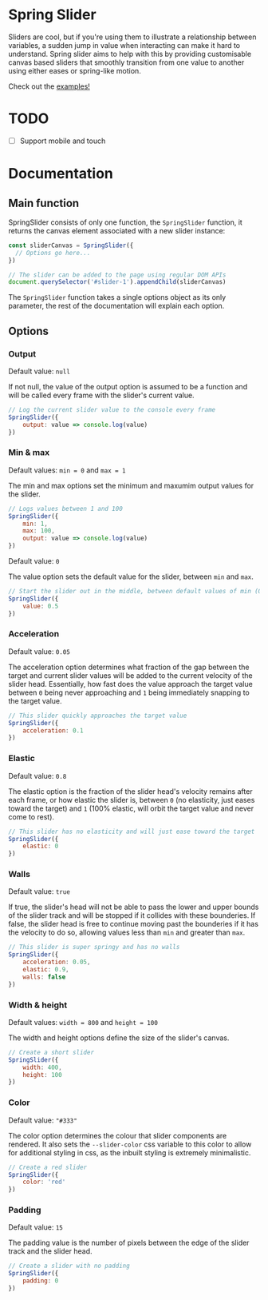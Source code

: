 # Spring Slider

Sliders are cool, but if you're using them to illustrate a relationship between
variables, a sudden jump in value when interacting can make it hard to understand.
Spring slider aims to help with this by providing customisable canvas based sliders
that smoothly transition from one value to another using either eases or spring-like motion.

Check out the [examples!](https://spaciecat.github.io/spring-slider/examples)

# TODO

- [ ] Support mobile and touch

# Documentation

## Main function

SpringSlider consists of only one function, the `SpringSlider` function, it returns the canvas element associated with a new slider instance:

```javascript
const sliderCanvas = SpringSlider({
  // Options go here...
})

// The slider can be added to the page using regular DOM APIs
document.querySelector('#slider-1').appendChild(sliderCanvas)
```

The `SpringSlider` function takes a single options object as its only parameter, the rest of the documentation will explain each option.

## Options

### Output

Default value: `null`

If not null, the value of the output option is assumed to be a function and will be called every frame with the slider's current value.

```javascript
// Log the current slider value to the console every frame
SpringSlider({
    output: value => console.log(value)
})
```

### Min & max

Default values: `min = 0` and `max = 1`

The min and max options set the minimum and maxumim output values for the slider.

```javascript
// Logs values between 1 and 100
SpringSlider({
    min: 1,
    max: 100,
    output: value => console.log(value)
})
```

Default value: `0`

The value option sets the default value for the slider, between `min` and `max`.

```javascript
// Start the slider out in the middle, between default values of min (0) and max (1)
SpringSlider({
    value: 0.5
})
```

### Acceleration

Default value: `0.05`

The acceleration option determines what fraction of the gap between the target and current slider values will
be added to the current velocity of the slider head. Essentially, how fast does the value approach the target value
between `0` being never approaching and `1` being immediately snapping to the target value.

```javascript
// This slider quickly approaches the target value
SpringSlider({
    acceleration: 0.1
})
```

### Elastic

Default value: `0.8`

The elastic option is the fraction of the slider head's velocity remains after each frame, or how elastic the slider is, between `0` (no elasticity, just eases toward the target) and `1` (100% elastic, will orbit the target value and never come to rest).

```javascript
// This slider has no elasticity and will just ease toward the target
SpringSlider({
    elastic: 0
})
```

### Walls

Default value: `true`

If true, the slider's head will not be able to pass the lower and upper bounds of the slider track and will be stopped if it collides with these bounderies. If false, the slider head is free to continue moving past the bounderies if it has the velocity to do so, allowing values less than `min` and greater than `max`.

```javascript
// This slider is super springy and has no walls
SpringSlider({
    acceleration: 0.05,
    elastic: 0.9,
    walls: false
})
```

### Width & height

Default values: `width = 800` and `height = 100`

The width and height options define the size of the slider's canvas.

```javascript
// Create a short slider
SpringSlider({
    width: 400,
    height: 100
})
```

### Color

Default value: `"#333"`

The color option determines the colour that slider components are rendered.
It also sets the `--slider-color` css variable to this color to allow for additional
styling in css, as the inbuilt styling is extremely minimalistic.

```javascript
// Create a red slider
SpringSlider({
    color: 'red'
})
```

### Padding

Default value: `15`

The padding value is the number of pixels between the edge of the slider track and the slider head.

```javascript
// Create a slider with no padding
SpringSlider({
    padding: 0
})
```
